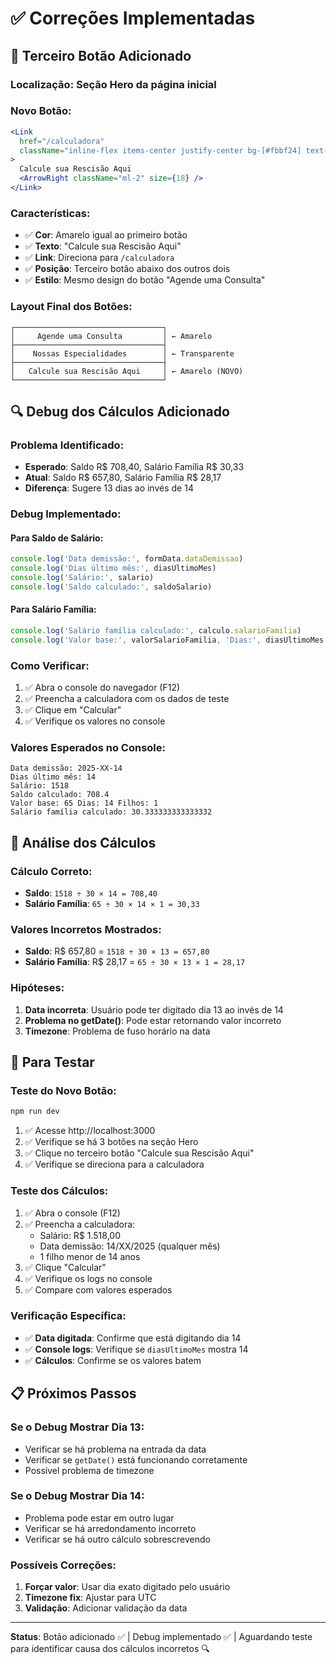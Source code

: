 # ✅ Correções Implementadas

## 🔘 **Terceiro Botão Adicionado**

### **Localização**: Seção Hero da página inicial

### **Novo Botão**:
```jsx
<Link
  href="/calculadora"
  className="inline-flex items-center justify-center bg-[#fbbf24] text-gray-900 px-6 py-3 rounded-lg font-semibold hover:bg-[#d97706] transition-all"
>
  Calcule sua Rescisão Aqui
  <ArrowRight className="ml-2" size={18} />
</Link>
```

### **Características**:
- ✅ **Cor**: Amarelo igual ao primeiro botão
- ✅ **Texto**: "Calcule sua Rescisão Aqui"
- ✅ **Link**: Direciona para `/calculadora`
- ✅ **Posição**: Terceiro botão abaixo dos outros dois
- ✅ **Estilo**: Mesmo design do botão "Agende uma Consulta"

### **Layout Final dos Botões**:
```
┌─────────────────────────────────┐
│     Agende uma Consulta         │ ← Amarelo
├─────────────────────────────────┤
│    Nossas Especialidades        │ ← Transparente
├─────────────────────────────────┤
│   Calcule sua Rescisão Aqui     │ ← Amarelo (NOVO)
└─────────────────────────────────┘
```

## 🔍 **Debug dos Cálculos Adicionado**

### **Problema Identificado**:
- **Esperado**: Saldo R$ 708,40, Salário Família R$ 30,33
- **Atual**: Saldo R$ 657,80, Salário Família R$ 28,17
- **Diferença**: Sugere 13 dias ao invés de 14

### **Debug Implementado**:

#### **Para Saldo de Salário**:
```javascript
console.log('Data demissão:', formData.dataDemissao)
console.log('Dias último mês:', diasUltimoMes)
console.log('Salário:', salario)
console.log('Saldo calculado:', saldoSalario)
```

#### **Para Salário Família**:
```javascript
console.log('Salário família calculado:', calculo.salarioFamilia)
console.log('Valor base:', valorSalarioFamilia, 'Dias:', diasUltimoMes, 'Filhos:', filhos)
```

### **Como Verificar**:
1. ✅ Abra o console do navegador (F12)
2. ✅ Preencha a calculadora com os dados de teste
3. ✅ Clique em "Calcular"
4. ✅ Verifique os valores no console

### **Valores Esperados no Console**:
```
Data demissão: 2025-XX-14
Dias último mês: 14
Salário: 1518
Saldo calculado: 708.4
Valor base: 65 Dias: 14 Filhos: 1
Salário família calculado: 30.333333333333332
```

## 🧮 **Análise dos Cálculos**

### **Cálculo Correto**:
- **Saldo**: `1518 ÷ 30 × 14 = 708,40`
- **Salário Família**: `65 ÷ 30 × 14 × 1 = 30,33`

### **Valores Incorretos Mostrados**:
- **Saldo**: R$ 657,80 = `1518 ÷ 30 × 13 = 657,80`
- **Salário Família**: R$ 28,17 = `65 ÷ 30 × 13 × 1 = 28,17`

### **Hipóteses**:
1. **Data incorreta**: Usuário pode ter digitado dia 13 ao invés de 14
2. **Problema no getDate()**: Pode estar retornando valor incorreto
3. **Timezone**: Problema de fuso horário na data

## 🔧 **Para Testar**

### **Teste do Novo Botão**:
```bash
npm run dev
```
1. ✅ Acesse http://localhost:3000
2. ✅ Verifique se há 3 botões na seção Hero
3. ✅ Clique no terceiro botão "Calcule sua Rescisão Aqui"
4. ✅ Verifique se direciona para a calculadora

### **Teste dos Cálculos**:
1. ✅ Abra o console (F12)
2. ✅ Preencha a calculadora:
   - Salário: R$ 1.518,00
   - Data demissão: 14/XX/2025 (qualquer mês)
   - 1 filho menor de 14 anos
3. ✅ Clique "Calcular"
4. ✅ Verifique os logs no console
5. ✅ Compare com valores esperados

### **Verificação Específica**:
- ✅ **Data digitada**: Confirme que está digitando dia 14
- ✅ **Console logs**: Verifique se `diasUltimoMes` mostra 14
- ✅ **Cálculos**: Confirme se os valores batem

## 📋 **Próximos Passos**

### **Se o Debug Mostrar Dia 13**:
- Verificar se há problema na entrada da data
- Verificar se `getDate()` está funcionando corretamente
- Possível problema de timezone

### **Se o Debug Mostrar Dia 14**:
- Problema pode estar em outro lugar
- Verificar se há arredondamento incorreto
- Verificar se há outro cálculo sobrescrevendo

### **Possíveis Correções**:
1. **Forçar valor**: Usar dia exato digitado pelo usuário
2. **Timezone fix**: Ajustar para UTC
3. **Validação**: Adicionar validação da data

---

**Status**: Botão adicionado ✅ | Debug implementado ✅ | Aguardando teste para identificar causa dos cálculos incorretos 🔍
